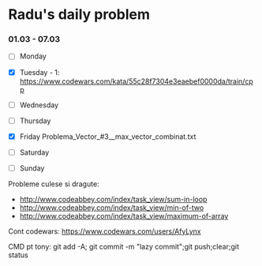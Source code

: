 # Radu's daily problem

### 01.03 - 07.03

- [ ] Monday
- [x] Tuesday     - 1: https://www.codewars.com/kata/55c28f7304e3eaebef0000da/train/cpp
- [ ] Wednesday
- [ ] Thursday
- [x] Friday  Problema_Vector_#3__max_vector_combinat.txt
- [ ] Saturday
- [ ] Sunday


Probleme culese si dragute:
- http://www.codeabbey.com/index/task_view/sum-in-loop
- http://www.codeabbey.com/index/task_view/min-of-two
- http://www.codeabbey.com/index/task_view/maximum-of-array



Cont codewars: https://www.codewars.com/users/AfyLynx

CMD pt tony:  git add -A; git commit -m "lazy commit";git push;clear;git status
